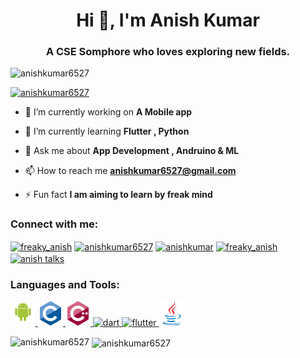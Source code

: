 <h1 align="center">Hi 👋, I'm Anish Kumar</h1>
<h3 align="center">A CSE Somphore who loves exploring new fields.</h3>

<p align="left"> <img src="https://komarev.com/ghpvc/?username=anishkumar6527&label=Profile%20views&color=0e75b6&style=flat" alt="anishkumar6527" /> </p>

<p align="left"> <a href="https://github.com/ryo-ma/github-profile-trophy"><img src="https://github-profile-trophy.vercel.app/?username=anishkumar6527" alt="anishkumar6527" /></a> </

<img align="right" alt="Coding" width="400" src="https://cdn.dribbble.com/users/264642.gif">

- 🔭 I’m currently working on **A Mobile app**

- 🌱 I’m currently learning **Flutter , Python**

- 💬 Ask me about **App Development , Andruino & ML**

- 📫 How to reach me **anishkumar6527@gmail.com**

- ⚡ Fun fact **I am aiming to learn by freak mind**

<h3 align="left">Connect with me:</h3>
<p align="left">
<a href="https://twitter.com/freaky_anish" target="blank"><img align="center" src="https://raw.githubusercontent.com/rahuldkjain/github-profile-readme-generator/master/src/images/icons/Social/twitter.svg" alt="freaky_anish" height="30" width="40" /></a>
<a href="https://linkedin.com/in/anishkumar6527" target="blank"><img align="center" src="https://raw.githubusercontent.com/rahuldkjain/github-profile-readme-generator/master/src/images/icons/Social/linked-in-alt.svg" alt="anishkumar6527" height="30" width="40" /></a>
<a href="https://stackoverflow.com/users/anishkumar" target="blank"><img align="center" src="https://raw.githubusercontent.com/rahuldkjain/github-profile-readme-generator/master/src/images/icons/Social/stack-overflow.svg" alt="anishkumar" height="30" width="40" /></a>
<a href="https://instagram.com/freaky_anish" target="blank"><img align="center" src="https://raw.githubusercontent.com/rahuldkjain/github-profile-readme-generator/master/src/images/icons/Social/instagram.svg" alt="freaky_anish" height="30" width="40" /></a>
<a href="https://www.youtube.com/c/anish talks" target="blank"><img align="center" src="https://raw.githubusercontent.com/rahuldkjain/github-profile-readme-generator/master/src/images/icons/Social/youtube.svg" alt="anish talks" height="30" width="40" /></a>
</p>

<h3 align="left">Languages and Tools:</h3>
<p align="left"> <a href="https://developer.android.com" target="_blank" rel="noreferrer"> <img src="https://raw.githubusercontent.com/devicons/devicon/master/icons/android/android-original-wordmark.svg" alt="android" width="40" height="40"/> </a> <a href="https://www.cprogramming.com/" target="_blank" rel="noreferrer"> <img src="https://raw.githubusercontent.com/devicons/devicon/master/icons/c/c-original.svg" alt="c" width="40" height="40"/> </a> <a href="https://www.w3schools.com/cpp/" target="_blank" rel="noreferrer"> <img src="https://raw.githubusercontent.com/devicons/devicon/master/icons/cplusplus/cplusplus-original.svg" alt="cplusplus" width="40" height="40"/> </a> <a href="https://dart.dev" target="_blank" rel="noreferrer"> <img src="https://www.vectorlogo.zone/logos/dartlang/dartlang-icon.svg" alt="dart" width="40" height="40"/> </a> <a href="https://flutter.dev" target="_blank" rel="noreferrer"> <img src="https://www.vectorlogo.zone/logos/flutterio/flutterio-icon.svg" alt="flutter" width="40" height="40"/> </a> <a href="https://www.java.com" target="_blank" rel="noreferrer"> <img src="https://raw.githubusercontent.com/devicons/devicon/master/icons/java/java-original.svg" alt="java" width="40" height="40"/> </a> </p>

<p><img align="left" src="https://github-readme-stats.vercel.app/api/top-langs?username=anishkumar6527&show_icons=true&locale=en&layout=compact" alt="anishkumar6527" /></p>

<p>&nbsp;<img align="center" src="https://github-readme-stats.vercel.app/api?username=anishkumar6527&show_icons=true&locale=en" alt="anishkumar6527" /></p>

